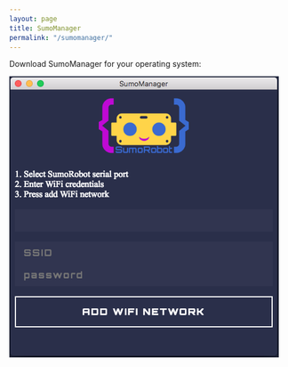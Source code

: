 ```yaml
---
layout: page
title: SumoManager
permalink: "/sumomanager/"
---
```


Download SumoManager for your operating system:

<a href="https://drive.google.com/open?id=1_JL9AOMZ6daTRfxX_G8rMDWFmDBFQIgq" class="icon alt fa-linux"></a>
<a href="https://drive.google.com/open?id=1bKQy3O-XdgBcd1wYa4wlwTXQ5Ctr-nzv" class="icon alt fa-apple"></a>
<a href="#" class="icon alt fa-windows"></a>

![sumomanager](../assets/images/sumomanager.png)

